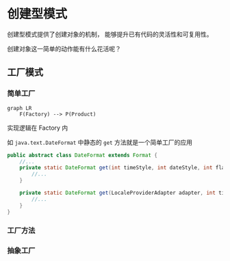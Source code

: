 # 创建型模式

创建型模式提供了创建对象的机制， 能够提升已有代码的灵活性和可复用性。

创建对象这一简单的动作能有什么花活呢？

## 工厂模式

### 简单工厂

```mermaid
graph LR
    F(Factory) --> P(Product)
```
实现逻辑在 Factory 内

如 ``java.text.DateFormat`` 中静态的 ``get`` 方法就是一个简单工厂的应用

```java
public abstract class DateFormat extends Format {
    //...
    private static DateFormat get(int timeStyle, int dateStyle, int flags, Locale loc) {
        //...
    }

    private static DateFormat get(LocaleProviderAdapter adapter, int timeStyle, int dateStyle, Locale loc) {
        //...
    }
}
```

### 工厂方法


### 抽象工厂
